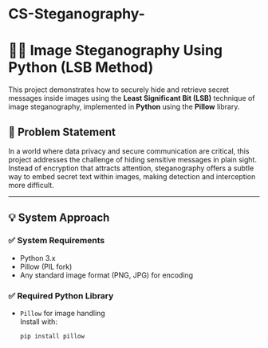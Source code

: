 # CS-Steganography-
# 🕵️‍♂️ Image Steganography Using Python (LSB Method)

This project demonstrates how to securely hide and retrieve secret messages inside images using the **Least Significant Bit (LSB)** technique of image steganography, implemented in **Python** using the **Pillow** library.

## 📌 Problem Statement

In a world where data privacy and secure communication are critical, this project addresses the challenge of hiding sensitive messages in plain sight. Instead of encryption that attracts attention, steganography offers a subtle way to embed secret text within images, making detection and interception more difficult.

---

## 💡 System Approach

### ✅ System Requirements

- Python 3.x
- Pillow (PIL fork)
- Any standard image format (PNG, JPG) for encoding

### ✅ Required Python Library

- `Pillow` for image handling  
  Install with:

  ```bash
  pip install pillow
